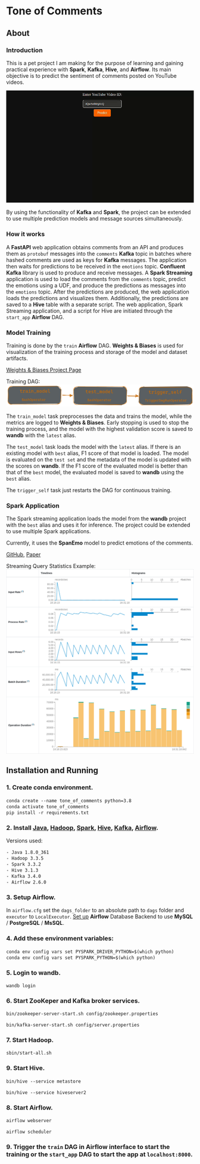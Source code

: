 # Tone of Comments

## About
### Introduction
This is a pet project I am making for the purpose of learning and gaining practical experience with **Spark**, **Kafka**, **Hive**, and **Airflow**. Its main objective is to predict the sentiment of comments posted on YouTube videos.


![Web App](images/app.gif)

By using the functionality of **Kafka** and **Spark**, the project can be extended to use multiple prediction models and message sources simultaneously.

### How it works
A **FastAPI** web application obtains comments from an API and produces them as `protobuf` messages into the `comments` **Kafka** topic in batches where hashed comments are used as keys for **Kafka** messages. The application then waits for predictions to be received in the `emotions` topic. **Confluent Kafka** library is used to produce and receive messages. A **Spark Streaming** application is used to load the comments from the `comments` topic, predict the emotions using a UDF, and produce the predictions as messages into the `emotions` topic. After the predictions are produced, the web application loads the predictions and visualizes them. Additionally, the predictions are saved to a **Hive** table with a separate script. The web application, Spark Streaming application, and a script for Hive are initiated through the `start_app` **Airflow** DAG.

### Model Training
Training is done by the `train` **Airflow** DAG. **Weights & Biases** is used for visualization of the training process and storage of the model and dataset artifacts.

[Weights & Biases Project Page](https://wandb.ai/molokhovdmitry/tone_of_comments)

Training DAG:
![Training DAG](images/train_dag.png)

The `train_model` task preprocesses the data and trains the model, while the metrics are logged to **Weights & Biases**. Early stopping is used to stop the training process, and the model with the highest validation score is saved to **wandb** with the `latest` alias.

The `test_model` task loads the model with the `latest` alias. If there is an existing model with `best` alias, F1 score of that model is loaded. The model is evaluated on the `test set` and the metadata of the model is updated with the scores on **wandb**. If the F1 score of the evaluated model is better than that of the `best` model, the evaluated model is saved to **wandb** using the `best` alias.

The `trigger_self` task just restarts the DAG for continuous training.

### Spark Application
The Spark streaming application loads the model from the **wandb** project with the `best` alias and uses it for inference. The project could be extended to use multiple Spark applications.

Currently, it uses the **SpanEmo** model to predict emotions of the comments.

[GitHub](https://github.com/hasanhuz/SpanEmo), [Paper](https://www.aclweb.org/anthology/2021.eacl-main.135.pdf)

Streaming Query Statistics Example:
![Streaming Query Statistics Example](images/spark.png)

## Installation and Running
### 1. Create conda environment.
```
conda create --name tone_of_comments python=3.8
conda activate tone_of_comments
pip install -r requirements.txt
```
### 2. Install [Java](https://www.java.com/en/download/help/index_installing.html), [Hadoop](https://hadoop.apache.org/docs/stable/hadoop-project-dist/hadoop-common/SingleCluster.html), [Spark](https://spark.apache.org/docs/latest/index.html), [Hive](https://cwiki.apache.org/confluence/display/Hive/GettingStarted), [Kafka](https://kafka.apache.org/quickstart), [Airflow](https://airflow.apache.org/docs/apache-airflow/stable/installation/index.html#using-pypi).

Versions used:
```
- Java 1.8.0_361
- Hadoop 3.3.5
- Spark 3.3.2
- Hive 3.1.3
- Kafka 3.4.0
- Airflow 2.6.0
```
### 3. Setup **Airflow**.

In `airflow.cfg` set the `dags_folder` to an absolute path to `dags` folder and `executor` to `LocalExecutor`.
[Set up](https://airflow.apache.org/docs/apache-airflow/stable/howto/set-up-database.html)
**Airflow** Database Backend to use **MySQL** / **PostgreSQL** / **MsSQL**.

### 4. Add these environment variables:
```
conda env config vars set PYSPARK_DRIVER_PYTHON=$(which python)
conda env config vars set PYSPARK_PYTHON=$(which python)
```
### 5. Login to **wandb**.
```
wandb login
```
### 6. Start ZooKeper and Kafka broker services.
```
bin/zookeeper-server-start.sh config/zookeeper.properties
```
```
bin/kafka-server-start.sh config/server.properties
```
### 7. Start **Hadoop**.
```
sbin/start-all.sh
```
### 9. Start **Hive**.
```
bin/hive --service metastore
```
```
bin/hive --service hiveserver2
```
### 8. Start **Airflow**.
```
airflow webserver
```
```
airflow scheduler
```
### 9. Trigger the `train` DAG in **Airflow** interface to start the training or the `start_app` DAG to start the app at `localhost:8000`.
